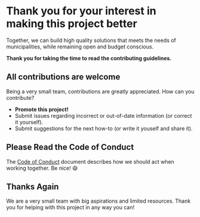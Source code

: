 # Thank you for your interest in making this project better

Together, we can build high quality solutions that meets the needs of municipalities,
while remaining open and budget conscious.

**Thank you for taking the time to read the contributing guidelines.**

## All contributions are welcome

Being a very small team, contributions are greatly appreciated. How can you contribute?

- **Promote this project!**
- Submit issues regarding incorrect or out-of-date information (or correct it yourself).
- Submit suggestions for the next how-to (or write it youself and share it).

## Please Read the Code of Conduct

The [Code of Conduct](CODE_OF_CONDUCT.md) document describes how we should act when working together.
Be nice! :smile:

## Thanks Again

We are a very small team with big aspirations and limited resources.
Thank you for helping with this project in any way you can!
